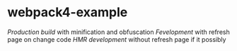 # webpack4-example

*Production build* with minification and obfuscation
*Fevelopment* with refresh page on change code
*HMR development* without refresh page if it possibly
